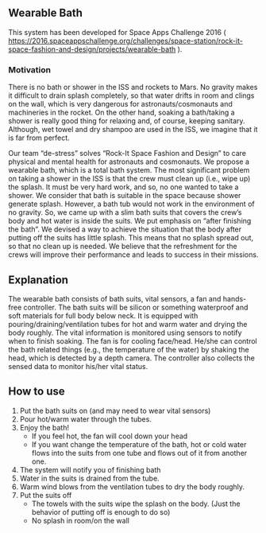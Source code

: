 ## Wearable Bath
This system has been developed for Space Apps Challenge 2016 ( https://2016.spaceappschallenge.org/challenges/space-station/rock-it-space-fashion-and-design/projects/wearable-bath ).

### Motivation

There is no bath or shower in the ISS and rockets to Mars. No gravity makes it difficult to drain splash completely, so that water drifts in room and clings on the wall, which is very dangerous for astronauts/cosmonauts and machineries in the rocket. On the other hand, soaking a bath/taking a shower is really good thing for relaxing and, of course, keeping sanitary. Although, wet towel and dry shampoo are used in the ISS, we imagine that it is far from perfect.

Our team “de-stress” solves “Rock-It Space Fashion and Design” to care physical and mental health for astronauts and cosmonauts. We propose a wearable bath, which is a total bath system. The most significant problem on taking a shower in the ISS is that the crew must clean up (i.e., wipe up) the splash. It must be very hard work, and so, no one wanted to take a shower. We consider that bath is suitable in the space because shower generate splash. However, a bath tub would not work in the environment of no gravity. So, we came up with a slim bath suits that covers the crew’s body and hot water is inside the suits. We put emphasis on “after finishing the bath”. We devised a way to achieve the situation that the body after putting off the suits has little splash. This means that no splash spread out, so that no clean up is needed. We believe that the refreshment for the crews will improve their performance and leads to success in their missions.

## Explanation

The wearable bath consists of bath suits, vital sensors, a fan and hands-free controller. The bath suits will be silicon or something waterproof and soft materials for full body below neck. It is equipped with pouring/draining/ventilation tubes for hot and warm water and drying the body roughly. The vital information is monitored using sensors to notify when to finish soaking. The fan is for cooling face/head. He/she can control the bath related things (e.g., the temperature of the water) by shaking the head, which is detected by a depth camera. The controller also collects the sensed data to monitor his/her vital status.

## How to use

1. Put the bath suits on (and may need to wear vital sensors)
2. Pour hot/warm water through the tubes.
3. Enjoy the bath!
    * If you feel hot, the fan will cool down your head
    * If you want change the temperature of the bath, hot or cold water flows into the suits from one tube and flows out of it from another one.
4. The system will notify you of finishing bath
5. Water in the suits is drained from the tube.
6. Warm wind blows from the ventilation tubes to dry the body roughly.
7. Put the suits off
    * The towels with the suits wipe the splash on the body. (Just the behavior of putting off is enough to do so)
    * No splash in room/on the wall
